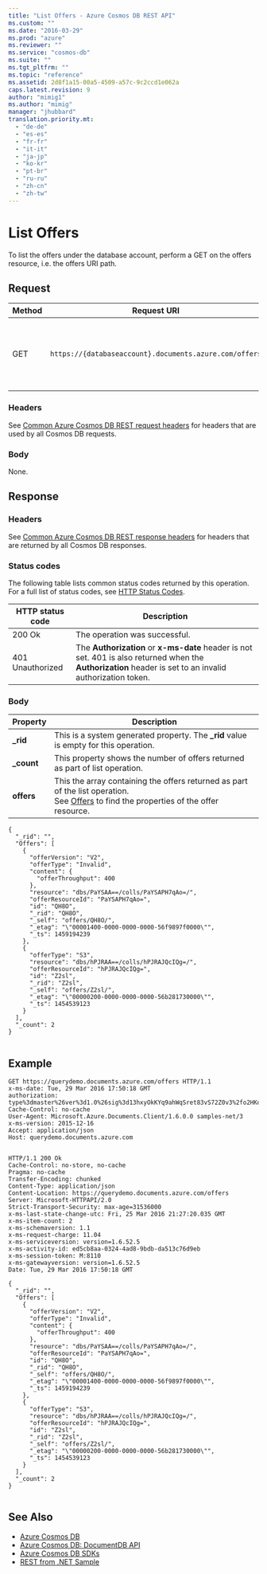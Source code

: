 ```yaml
---
title: "List Offers - Azure Cosmos DB REST API"
ms.custom: ""
ms.date: "2016-03-29"
ms.prod: "azure"
ms.reviewer: ""
ms.service: "cosmos-db"
ms.suite: ""
ms.tgt_pltfrm: ""
ms.topic: "reference"
ms.assetid: 2d8f1a15-00a5-4509-a57c-9c2ccd1e062a
caps.latest.revision: 9
author: "mimig1"
ms.author: "mimig"
manager: "jhubbard"
translation.priority.mt: 
  - "de-de"
  - "es-es"
  - "fr-fr"
  - "it-it"
  - "ja-jp"
  - "ko-kr"
  - "pt-br"
  - "ru-ru"
  - "zh-cn"
  - "zh-tw"
---
```

# List Offers
  To list the offers under the database account, perform a GET on the offers resource, i.e. the offers URI path.  
  
## Request  
  
|Method|Request URI|Description|  
|------------|-----------------|-----------------|  
|GET|`https://{databaseaccount}.documents.azure.com/offers`|Note that {databaseaccount} is the name of the Azure Cosmos DB account you created under your subscription.|  
  
### Headers  
 See [Common Azure Cosmos DB REST request headers](common-documentdb-rest-request-headers.md) for headers that are used by all Cosmos DB requests.  
  
### Body  
 None.  
  
## Response  
  
### Headers  
 See [Common Azure Cosmos DB REST response headers](common-documentdb-rest-response-headers.md) for headers that are returned by all Cosmos DB responses.  
  
### Status codes  
 The following table lists common status codes returned by this operation. For a full list of status codes, see [HTTP Status Codes](https://msdn.microsoft.com/library/azure/dn783364.aspx).  
  
|HTTP status code|Description|  
|----------------------|-----------------|  
|200 Ok|The operation was successful.|  
|401 Unauthorized|The **Authorization** or **x-ms-date** header is not set. 401 is also returned when the **Authorization** header is set to an invalid authorization token.|  
  
### Body  
  
|Property|Description|  
|--------------|-----------------|  
|**_rid**|This is a system generated property. The **_rid** value is empty for this operation.|  
|**_count**|This property shows the number of offers returned as part of list operation.|  
|**offers**|This the array containing the offers returned as part of the list operation.<br />See [Offers](offers.md) to find the properties of the offer resource.|  
  
```  
{  
  "_rid": "",  
  "Offers": [  
    {  
      "offerVersion": "V2",  
      "offerType": "Invalid",  
      "content": {  
        "offerThroughput": 400  
      },  
      "resource": "dbs/PaYSAA==/colls/PaYSAPH7qAo=/",  
      "offerResourceId": "PaYSAPH7qAo=",  
      "id": "QH8O",  
      "_rid": "QH8O",  
      "_self": "offers/QH8O/",  
      "_etag": "\"00001400-0000-0000-0000-56f9897f0000\"",  
      "_ts": 1459194239  
    },  
    {  
      "offerType": "S3",  
      "resource": "dbs/hPJRAA==/colls/hPJRAJQcIQg=/",  
      "offerResourceId": "hPJRAJQcIQg=",  
      "id": "Z2sl",  
      "_rid": "Z2sl",  
      "_self": "offers/Z2sl/",  
      "_etag": "\"00000200-0000-0000-0000-56b281730000\"",  
      "_ts": 1454539123  
    }  
  ],  
  "_count": 2  
}  
  
```  
  
## Example  
  
```  
GET https://querydemo.documents.azure.com/offers HTTP/1.1  
x-ms-date: Tue, 29 Mar 2016 17:50:18 GMT  
authorization: type%3dmaster%26ver%3d1.0%26sig%3d13hxyOkKYq9ahWqSret83vS72Z0v3%2fo2HKodfDQQpoQ%3d  
Cache-Control: no-cache  
User-Agent: Microsoft.Azure.Documents.Client/1.6.0.0 samples-net/3  
x-ms-version: 2015-12-16  
Accept: application/json  
Host: querydemo.documents.azure.com  
  
```  
  
```  
HTTP/1.1 200 Ok  
Cache-Control: no-store, no-cache  
Pragma: no-cache  
Transfer-Encoding: chunked  
Content-Type: application/json  
Content-Location: https://querydemo.documents.azure.com/offers  
Server: Microsoft-HTTPAPI/2.0  
Strict-Transport-Security: max-age=31536000  
x-ms-last-state-change-utc: Fri, 25 Mar 2016 21:27:20.035 GMT  
x-ms-item-count: 2  
x-ms-schemaversion: 1.1  
x-ms-request-charge: 11.04  
x-ms-serviceversion: version=1.6.52.5  
x-ms-activity-id: ed5cb8aa-0324-4ad8-9bdb-da513c76d9eb  
x-ms-session-token: M:8110  
x-ms-gatewayversion: version=1.6.52.5  
Date: Tue, 29 Mar 2016 17:50:18 GMT  
  
{  
  "_rid": "",  
  "Offers": [  
    {  
      "offerVersion": "V2",  
      "offerType": "Invalid",  
      "content": {  
        "offerThroughput": 400  
      },  
      "resource": "dbs/PaYSAA==/colls/PaYSAPH7qAo=/",  
      "offerResourceId": "PaYSAPH7qAo=",  
      "id": "QH8O",  
      "_rid": "QH8O",  
      "_self": "offers/QH8O/",  
      "_etag": "\"00001400-0000-0000-0000-56f9897f0000\"",  
      "_ts": 1459194239  
    },  
    {  
      "offerType": "S3",  
      "resource": "dbs/hPJRAA==/colls/hPJRAJQcIQg=/",  
      "offerResourceId": "hPJRAJQcIQg=",  
      "id": "Z2sl",  
      "_rid": "Z2sl",  
      "_self": "offers/Z2sl/",  
      "_etag": "\"00000200-0000-0000-0000-56b281730000\"",  
      "_ts": 1454539123  
    }  
  ],  
  "_count": 2  
}  
  
```  
  
## See Also  
* [Azure Cosmos DB](https://docs.microsoft.com/azure/cosmos-db/introduction) 
* [Azure Cosmos DB: DocumentDB API](https://docs.microsoft.com/azure/cosmos-db/documentdb-introduction)   
* [Azure Cosmos DB SDKs](https://docs.microsoft.com/en-us/azure/cosmos-db/documentdb-sdk-dotnet)   
* [REST from .NET Sample](https://github.com/Azure/azure-documentdb-dotnet/tree/master/samples/rest-from-.net)  
  
  

